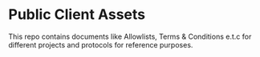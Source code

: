 # Public Client Assets

This repo contains documents like Allowlists, Terms & Conditions e.t.c for different projects and
protocols for reference purposes.
